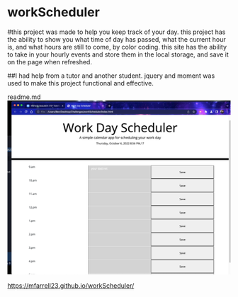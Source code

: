 # workScheduler
#this project was made to help you keep track of your day.
this project has the ability to show you what time of day has passed, what the current hour is, and what hours are still to come, by color coding.
this site has the ability to take in your hourly events and store them in the local storage, and save it on the page when refreshed.

##I had help from a tutor and another student.
jquery and moment was used to make this project functional and effective.

readme.md ![screenshot](workDay.png)

https://mfarrell23.github.io/workScheduler/